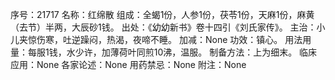序号：21717
名称：红绵散
组成：全蝎1份，人参1份，茯苓1份，天麻1份，麻黄（去节）半两，大辰砂1钱。
出处：《幼幼新书》卷十四引《刘氏家传》。
主治：小儿夹惊伤寒，吐逆躁闷，热渴，夜啼不睡。
加减：None
功效：镇心。
用法用量：每服1钱，水少许，加薄荷叶同煎10沸，温服。
制备方法：上为细末。
临床应用：None
各家论述：None
用药禁忌：None
附注：None
